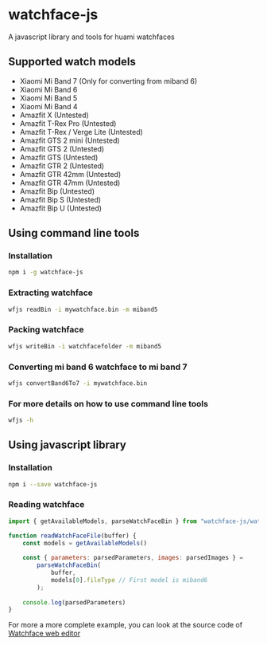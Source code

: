 # watchface-js
A javascript library and tools for huami watchfaces

## Supported watch models

- Xiaomi Mi Band 7 (Only for converting from miband 6)
- Xiaomi Mi Band 6
- Xiaomi Mi Band 5
- Xiaomi Mi Band 4
- Amazfit X (Untested)
- Amazfit T-Rex Pro (Untested)
- Amazfit T-Rex / Verge Lite (Untested)
- Amazfit GTS 2 mini (Untested)
- Amazfit GTS 2 (Untested)
- Amazfit GTS (Untested)
- Amazfit GTR 2 (Untested)
- Amazfit GTR 42mm (Untested)
- Amazfit GTR 47mm (Untested)
- Amazfit Bip (Untested)
- Amazfit Bip S (Untested)
- Amazfit Bip U (Untested)

## Using command line tools

### Installation

```bash
npm i -g watchface-js
```

### Extracting watchface

```bash
wfjs readBin -i mywatchface.bin -m miband5
```

### Packing watchface

```bash
wfjs writeBin -i watchfacefolder -m miband5
```

### Converting mi band 6 watchface to mi band 7

```bash
wfjs convertBand6To7 -i mywatchface.bin
```

### For more details on how to use command line tools

```bash
wfjs -h
```

## Using javascript library

### Installation

```bash
npm i --save watchface-js
```

### Reading watchface

```js
import { getAvailableModels, parseWatchFaceBin } from "watchface-js/watchFaceBinParser";

function readWatchFaceFile(buffer) {
    const models = getAvailableModels()
    
    const { parameters: parsedParameters, images: parsedImages } =
        parseWatchFaceBin(
            buffer,
            models[0].fileType // First model is miband6
        );
    
    console.log(parsedParameters)
}
```

For more a more complete example, you can look at the source code of [Watchface web editor](https://github.com/Nadeflore/watchface-web-editor)
